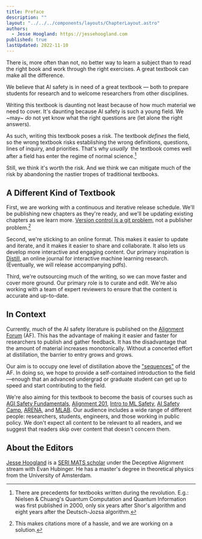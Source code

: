```yaml
---
title: Preface
description: ""
layout: "../../../components/layouts/ChapterLayout.astro"
authors: 
  - Jesse Hoogland: https://jessehoogland.com
published: true
lastUpdated: 2022-11-10
---
```


There is, more often than not, no better way to learn a subject than to read the right book and work through the right exercises. A great textbook can make all the difference.

We believe that AI safety is in need of a great textbook — both to prepare students for research and to welcome researchers from other disciplines. 

Writing this textbook is daunting not least because of how much material we need to cover. It's daunting because AI safety is such a young field. We ~may~ *do* not yet know what the right questions are (let alone the right answers). 

As such, writing this textbook poses a risk. The textbook *defines* the field, so the wrong textbook risks establishing the wrong definitions, questions, lines of inquiry, and priorities. That's why *usually*&nbsp; the textbook comes well after a field has enter the regime of normal science.[^1]

Still, we think it's worth the risk. And we think we can mitigate much of the risk by abandoning the nastier tropes of traditional textbooks.

## A Different Kind of Textbook

First, we are working with a continuous and iterative release schedule. We'll be publishing new chapters as they're ready, and we'll be updating existing chapters as we learn more. [Version control is a git problem](https://github.com/jqhoogland/aligning-ai), not a publisher problem.[^2] 

Second, we're sticking to an online format. This makes it easier to update and iterate, and it makes it easier to share and collaborate. It also lets us develop more interactive and engaging content. Our primary inspiration is [Distill](https://distill.pub), an online journal for interactive machine learning research. (Eventually, we will release accompanying pdfs).

Third, we're outsourcing much of the writing, so we can move faster and cover more ground. Our primary role is to curate and edit. We're also working with a team of expert reviewers to ensure that the content is accurate and up-to-date.


## In Context

Currently, much of the AI safety literature is published on the [Alignment Forum](https://www.alignmentforum.org/) (AF). This has the advantage of making it easier and faster for researchers to publish and gather feedback. It has the disadvantage that the amount of material increases monotonically. Without a concerted effort at distillation, the barrier to entry grows and grows.

Our aim is to occupy one level of distillation above the ["sequences"](https://www.alignmentforum.org/library) of the AF. In doing so, we hope to provide a self-contained introduction to the field—enough that an advanced undergrad or graduate student can get up to speed and start contributing to the field.

We're also aiming for this textbook to become the basis of courses such as [AGI Safety Fundamentals](https://www.agisafetyfundamentals.com/ai-alignment-curriculum), [Alignment 201](https://www.agisafetyfundamentals.com/alignment-201-curriculum), [Intro to ML Safety](https://course.mlsafety.org/), [AI Safety Camp](https://aisafety.camp/), [ARENA](https://www.arena.education/), and [MLAB](https://forum.effectivealtruism.org/posts/vvocfhQ7bcBR4FLBx/apply-to-the-second-ml-for-alignment-bootcamp-mlab-2-in). Our audience includes a wide range of different people: researchers, students, engineers, and those working in public policy. We don't expect all content to be relevant to all readers, and we suggest that readers skip over content that doesn't concern them.


## About the Editors

[Jesse Hoogland](https://jessehoogland.com) is a [SERI MATS scholar](https://www.serimats.org/) under the Deceptive Alignment stream with Evan Hubinger. He has a master's degree in theoretical physics from the University of Amsterdam.


[^1]: There are precedents for textbooks written during the revolution. E.g.: Nielsen & Chuang's Quantum Computation and Quantum Information was first published in 2000, only six years after Shor's algorithm and eight years after the Deutsch-Jozsa algorithm. 

[^2]: This makes citations more of a hassle, and we are working on a solution.




